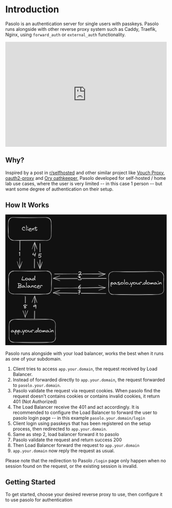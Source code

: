 # Introduction

Pasolo is an authentication server for single users with passkeys. Pasolo runs alongside with other reverse proxy system such as Caddy, Traefik,  Nginx, using `forward_auth` or `external_auth` functionality.

<div style="position: relative; padding-bottom: 64.86486486486486%; height: 0;"><iframe src="https://www.loom.com/embed/4da6df49c2af4eb6a1007b87c7e4ed9b?sid=ec0ddc44-4f87-4a41-95e1-8e0ce9c6a071" frameborder="0" webkitallowfullscreen mozallowfullscreen allowfullscreen style="position: absolute; top: 0; left: 0; width: 100%; height: 100%;"></iframe></div>

## Why?

Inspired by a post in [r/selfhosted](https://www.reddit.com/r/selfhosted/comments/1f7fith/passkeys/) and other similar project like [Vouch Proxy](https://github.com/vouch/vouch-proxy), [oauth2-proxy](https://oauth2-proxy.github.io/oauth2-proxy/) and [Ory oathkeeper](https://www.ory.sh/docs/oathkeeper), Pasolo developed for self-hosted / home lab use cases, where the user is very limited -- in this case 1 person -- but want some degree of authentication on their setup.

## How It Works

![Pasolo Network Illustration](/docs/static/img/pasolo-network-illustration.png)

Pasolo runs alongside with your load balancer, works the best when it runs as one of your subdomain.

1. Client tries to access `app.your.domain`, the request received by Load Balancer.
2. Instead of forwarded directly to `app.your.domain`, the request forwarded to `pasolo.your.domain`.
3. Pasolo validate the request via request cookies. When pasolo find the request doesn't contains cookies or contains invalid cookies, it return 401 (Not Authorized)
4. The Load Balancer receive the 401 and act accordingly. It is recommended to configure the Load Balancer to forward the user to pasolo login page -- in this example `pasolo.your.domain/login`
5. Client login using passkeys that has been registered on the setup process, then redirected to `app.your.domain`.
6. Same as step 2, load balancer forward it to pasolo
7. Pasolo validate the request and return success 200
8. Then Load Balancer forward the request to `app.your.domain`
9. `app.your.domain` now reply the request as usual.

Please note that the redirection to Pasolo `/login` page only happen when no session found on the request, or the existing session is invalid.

## Getting Started

To get started, choose your desired reverse proxy to use, then configure it to use pasolo for authentication
